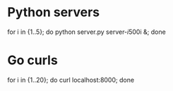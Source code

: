 # Python servers
for i in {1..5}; do python server.py server-$i 500$i &; done

# Go curls
for i in {1..20}; do curl localhost:8000; done
